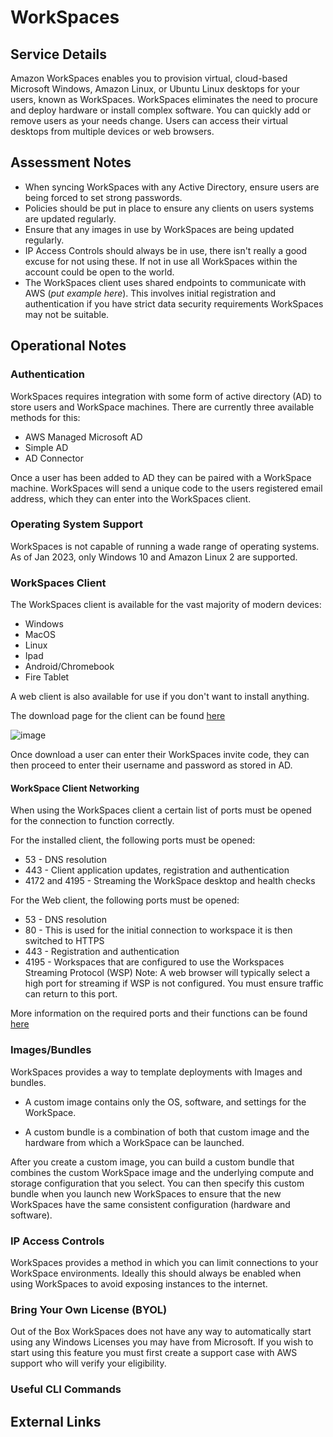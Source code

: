 # WorkSpaces



## Service Details

Amazon WorkSpaces enables you to provision virtual, cloud-based Microsoft Windows, Amazon Linux, or Ubuntu Linux desktops for your users, known as WorkSpaces. WorkSpaces eliminates the need to procure and deploy hardware or install complex software. You can quickly add or remove users as your needs change. Users can access their virtual desktops from multiple devices or web browsers.

## Assessment Notes

* When syncing WorkSpaces with any Active Directory, ensure users are being forced to set strong passwords.
* Policies should be put in place to ensure any clients on users systems are updated regularly.
* Ensure that any images in use by WorkSpaces are being updated regularly.
* IP Access Controls should always be in use, there isn't really a good excuse for not using these. If not in use all WorkSpaces within the account could be open to the world.
* The WorkSpaces client uses shared endpoints to communicate with AWS (*put example here*). This involves initial registration and authentication if you have strict data security requirements WorkSpaces may not be suitable.


## Operational Notes

### Authentication
 
 WorkSpaces requires integration with some form of active directory (AD) to store users and WorkSpace machines. There are currently three available methods for this:

* AWS Managed Microsoft AD
* Simple AD
* AD Connector

Once a user has been added to AD they can be paired with a WorkSpace machine. WorkSpaces will send a unique code to the users registered email address, which they can enter into the WorkSpaces client.

### Operating System Support

WorkSpaces is not capable of running a wade range of operating systems. As of Jan 2023, only Windows 10 and Amazon Linux 2 are supported.

### WorkSpaces Client

The WorkSpaces client is available for the vast majority of modern devices:

* Windows
* MacOS
* Linux
* Ipad
* Android/Chromebook
* Fire Tablet

A web client is also available for use if you don't want to install anything.

The download page for the client can be found [here](https://clients.amazonworkspaces.com/)


![image](/img/aws_images/workspaces_client.png)

Once download a user can enter their WorkSpaces invite code, they can then proceed to enter their username and password as stored in AD.

#### WorkSpace Client Networking

When using the WorkSpaces client a certain list of ports must be opened for the connection to function correctly.

For the installed client, the following ports must be opened:

* 53 - DNS resolution
* 443 - Client application updates, registration and authentication
* 4172 and 4195 - Streaming the WorkSpace desktop and health checks

For the Web client, the following ports must be opened:

* 53 - DNS resolution
* 80 - This is used for the initial connection to workspace it is then switched to HTTPS
* 443 - Registration and authentication
* 4195 - Workspaces that are configured to use the Workspaces Streaming Protocol (WSP)
Note: A web browser will typically select a high port for streaming if WSP is not configured. You must ensure traffic can return to this port.

More information on the required ports and their functions can be found [here](https://docs.aws.amazon.com/workspaces/latest/adminguide/workspaces-port-requirements.html)

### Images/Bundles

WorkSpaces provides a way to template deployments with Images and bundles.

* A custom image contains only the OS, software, and settings for the WorkSpace. 

* A custom bundle is a combination of both that custom image and the hardware from which a WorkSpace can be launched.

After you create a custom image, you can build a custom bundle that combines the custom WorkSpace image and the underlying compute and storage configuration that you select. You can then specify this custom bundle when you launch new WorkSpaces to ensure that the new WorkSpaces have the same consistent configuration (hardware and software).

### IP Access Controls

WorkSpaces provides a method in which you can limit connections to your WorkSpace environments. Ideally this should always be enabled when using WorkSpaces to avoid exposing instances to the internet.

### Bring Your Own License (BYOL)

Out of the Box WorkSpaces does not have any way to automatically start using any Windows Licenses you may have from Microsoft. If you wish to start using this feature you must first create a support case with AWS support who will verify your eligibility.



### Useful CLI Commands

## External Links

